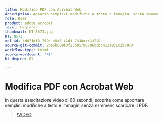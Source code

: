 ```yaml
---
title: Modifica PDF con Acrobat Web
description: Apporta semplici modifiche a testo e immagini senza nemmeno scaricare il PDF
role: User
product: adobe acrobat
level: Beginner
thumbnail: KT-8573.jpg
KT: 8573
exl-id: 4d87faf3-758e-49d5-a1d4-7418ace14709
source-git-commit: 2de5b609b3f23bb5796786b6bc413a831c2b78c3
workflow-type: tm+mt
source-wordcount: '42'
ht-degree: 0%

---
```


# Modifica PDF con Acrobat Web

In questa esercitazione video di 60 secondi, scoprite come apportare semplici modifiche a testo e immagini senza nemmeno scaricare il PDF.

>[!VIDEO](https://video.tv.adobe.com/v/336362?hidetitle=true)

